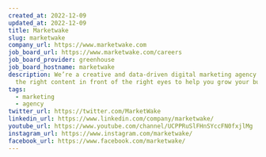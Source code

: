 ```yaml
---
created_at: 2022-12-09
updated_at: 2022-12-09
title: Marketwake
slug: marketwake
company_url: https://www.marketwake.com
job_board_url: https://www.marketwake.com/careers
job_board_provider: greenhouse
job_board_hostname: marketwake
description: We’re a creative and data-driven digital marketing agency that puts
  the right content in front of the right eyes to help you grow your business.
tags:
  - marketing
  - agency
twitter_url: https://twitter.com/MarketWake
linkedin_url: https://www.linkedin.com/company/marketwake/
youtube_url: https://www.youtube.com/channel/UCPPRuSlFHnSYccFN0fxjlMg
instagram_url: https://www.instagram.com/marketwake/
facebook_url: https://www.facebook.com/marketwake/
---
```

